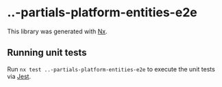 # ..-partials-platform-entities-e2e

This library was generated with [Nx](https://nx.dev).

## Running unit tests

Run `nx test ..-partials-platform-entities-e2e` to execute the unit tests via [Jest](https://jestjs.io).
